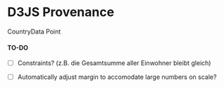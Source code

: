  # D3JS Provenance


<div id="dataTable"></div>

<tr><td>Country</td><td>Data Point</td></tr>

</table>

<div id="chartDiv">

</div>

#### TO-DO
- [ ] Constraints? (z.B. die Gesamtsumme aller Einwohner bleibt gleich)
- [ ] Automatically adjust margin to accomodate large numbers on scale?


<style> /* set the CSS */

.highlightedTableCell {
  background: lightgreen;
}

.disHighlightedTableCell {
  background: transparent;
}

.selection {
  fill: lightblue;
  fill-opacity: 1;
}

.selection.brush {
  background: lightgreen;
}

.selection.barHighlighted { fill: lightgreen; }
.selection.barNotHighlighted { fill: lightblue; }

.body {
  width: 80%;
  margin:auto;
}


table {
  border-collapse: collapse;
}

table, th, td {
  border: 1px solid black;
  padding: 15px;
}

tr:first-child {
  background: pink;
}
</style>

<script>
import d3 from "src/external/d3.v5.js";

// get the data

var data =  [
  {
    "name":"Germany",
    "population": 345
  },
  {
    "name":"Spain",
    "population": 200
  },
  {
    "name":"Plauen",
    "population": 1000
  },
  {
    "name":"Egenhausen",
    "population": 40
  },
  {
    "name":"USA",
    "population": 568
  },
  {
    "name":"Earth",
    "population": 122
  },
  {
    "name":"Mars",
    "population": 321
  },
  {
    "name":"Sun",
    "population": 10
  },
  {
    "name":"Andromeda",
    "population": 950
  }
]

var margin = {top: 50, right: 30, bottom: 30, left: 50};
var width = 860 - margin.left - margin.right;
var height = 500 - margin.top - margin.bottom;
var world = this;
var delim = 8;

// format the data
data.forEach(function(d) {
  d.population = parseInt(d.population);
});

const reducer = (accumulator, currentValue) => accumulator + currentValue.population;

let dataSum = data.reduce(reducer, 0);




// set the ranges
var x = d3.scaleLinear()
          .domain([0, data.length])
          .rangeRound([0, width])
          
var y = d3.scaleLinear()
          .domain([d3.max(data, function(d) { return d.population; }), 0])
          .rangeRound([30, height]);
          
var xScale = d3.scaleBand()
          .domain(data.map(function(d) { return d.name; }))
          .range([0, width])
          .padding(0.1);
          

// append the svg object to the body of the page
// append a 'group' element to 'svg'
// moves the 'group' element to the top left margin
var svg = d3.select(lively.query(this,'#chartDiv'))
  .append("svg")
    .attr("width", width + margin.left + margin.right)
    .attr("height", height + margin.top + margin.bottom)
  .append('g')
    .attr("transform", 
          "translate(" + margin.left + "," + margin.top + ")");

svg.append("g")
    .attr("transform", "translate(0," + height + ")")
    .call(d3.axisBottom(xScale));

// add the y Axis
svg.append("g")
    .attr("class", "axisLeft")
    .call(d3.axisLeft(y));


// Moveable barChart
var brushY = d3.brushY()
  .extent(function (d, i) {
       return [[x(i)+ delim/2, 0], 
              [x(i) + x(1) - delim/2, height]];})
  .on("brush", brushmoveY)
  .on("end", brushendY);
  

var svgbrushY = svg
  .selectAll('.brush')
    .data(data)
  .enter()
    .append("g")
      .attr("class", "brush")
      .attr("class", "barNotHighlighted")
      .attr("id", function(d) { return d.name + 'Bar' })
      .call(brushY)
      .call(brushY.move, function (d){return [d.population, 0].map(y);})

svgbrushY
  .select(".selection")
    .on('mouseover', function(d) {
      highlightBarAndTableCells(this, d);
    })
    .on('mouseout', function(d) {
      dishighlightBarAndTableCells(this, d);
    })
    
          
    
svgbrushY
  .append('text')
    .attr('y', function (d){ return y(d.population) - 10;})
    .attr('x', function (d, i){return x(i) + x(0.5);})
    .attr('dx', '-.60em')
    .attr('dy', -5)
    .style('fill', 'black')
    .text(function (d) { return (d.population);})



function brushendY(){
    if (!d3.event.sourceEvent) return;
    if (d3.event.sourceEvent.type === "brush") return; 
    if (!d3.event.selection) { // just in case of click with no move
      svgbrushY
        .call(brushY.move, function (d){
          return [d.population, 0].map(y);})
    } else {
      let d = d3.select(this).select('.selection');
      let rect = lively.query(this, '.selection');
      dishighlightBarAndTableCells(rect, d.datum());
    }
    
}

function brushmoveY() { 
    if (!d3.event.sourceEvent) return; 
    if (d3.event.sourceEvent.type === "brush") return;
    if (!d3.event.selection) return; 
    
    var d0 = d3.event.selection.map(y.invert);
    var d = d3.select(this).select('.selection');

    let rect = lively.query(this, '.selection');
    highlightBarAndTableCells(rect, d.datum());

    d.datum().population = parseInt(d0[0]); // Change the value of the original data
    
    let countryData = d.datum();
    // get correct table entry
    let tableEntry = lively.query(this, "td#" + countryData.name + "Data");
    let oldCountryPopulation = parseInt(tableEntry.textContent);
    let difference = countryData.population - oldCountryPopulation;
    let differencePerBar = difference / (x.domain().length - 1)
    
    /*let numberOfBarsGreaterZero = 0;
    
    for (let country of data) {
      if (country.name == countryData.name) {
        continue;
      } else if (country.population - differencePerBar >= 0) {
        numberOfBarsGreaterZero++;
      }
    }
    
    differencePerBar = parseInt(difference / numberOfBarsGreaterZero);*/
    
    
    for (let country of data) {
      if (country.name == countryData.name) {
        country.population = countryData.population;
      } else {
        country.population -= differencePerBar;
      }
      
      let tableEntry = lively.query(this, "td#" + country.name + "Data");
      tableEntry.textContent = country.population;
    }
    
    update();
}


// generate table with data
(async () => {
  let table = await lively.create("lively-table");
  table.setFromArrayClean(visualizationDataToTableData(data)); 
  let tableContainer = lively.query(this, '#dataTable');
  tableContainer.appendChild(table);
  let th = lively.query(this, 'th')
  
  for (let row of table.querySelectorAll("tr")) {
    
    if (row.contains(th)) { continue; }
    
    let countryName = row.firstChild.textContent;
    row.firstChild.id = countryName;
    row.lastChild.id = countryName + "Data";
    
    row.lastChild.onkeydown = (event) => {
      if (event.keyCode == 13)  { //Enter
        let gPlaceholder = lively.query(world, '#' + countryName + 'Bar');
        let bar = d3.select(lively.query(gPlaceholder, 'rect.selection'))
        
        data.forEach((element) => {
          if (element.name == countryName) {
            element.population = parseInt(row.lastChild.textContent);
            bar.datum().population = element.population;
            update();
          }
        });
      }
    }
    
    row.onmouseover = function(){
      let gPlaceholder = lively.query(world, '#' + countryName + 'Bar');
      let bar = lively.query(gPlaceholder, 'rect.selection')
      bar.classList.remove('barNotHighlighted');
      bar.classList.add('barHighlighted');
      this.classList.remove('disHighlightedTableCell');
      this.classList.add('highlightedTableCell');
    };

    row.onmouseout = function(){
      let gPlaceholder = lively.query(world, '#' + countryName + 'Bar');
      let bar = lively.query(gPlaceholder, 'rect.selection')
      bar.classList.remove('barHighlighted');
      bar.classList.add('barNotHighlighted');
      this.classList.add('#' + countryName + 'Data');
      this.classList.remove('highlightedTableCell');
      this.classList.add('disHighlightedTableCell');
    };
  }
})();


function visualizationDataToTableData(data) {
  let tableData = [];
  tableData.push(["Name", "Population"]);
  for (let element of data) {
    tableData.push([element.name, element.population]);
  }
  return tableData
}

function highlightBarAndTableCells(barElement, d) {
      let nameCell = lively.query(world, '#' + d.name);
      let dataCell = lively.query(world, '#' + d.name + 'Data');
      nameCell.classList.add('highlightedTableCell');
      nameCell.classList.remove('disHighlightedTableCell');
      dataCell.classList.remove('disHighlightedTableCell');
      dataCell.classList.add('highlightedTableCell');
      barElement.classList.remove('barNotHighlighted');
      barElement.classList.add('barHighlighted');
}

function dishighlightBarAndTableCells(barElement, d) {
      let nameCell = lively.query(world, '#' + d.name);
      let dataCell = lively.query(world, '#' + d.name + 'Data');
      nameCell.classList.remove('highlightedTableCell');
      nameCell.classList.add('disHighlightedTableCell');
      dataCell.classList.remove('highlightedTableCell');
      dataCell.classList.add('disHighlightedTableCell');
      barElement.classList.remove('barHighlighted');
      barElement.classList.add('barNotHighlighted');
}

function update() {
    
    y = d3.scaleLinear()
          .domain([d3.max(data, function(d) { return d.population; }), 0])
          .rangeRound([30, height]);
      
      svg.select(".axisLeft").remove()
      
      svg.append("g")
        .attr("class", "axisLeft")
        .call(d3.axisLeft(y));

    
    svgbrushY
      .call(brushY.move, function (d){
        console.log(d);
        return [d.population, 0].map(y);})
      .selectAll('text')
        .attr('y', function (d){return y(d.population)-10;})
        .text(function (d) {return d.population;});
}



""
</script>